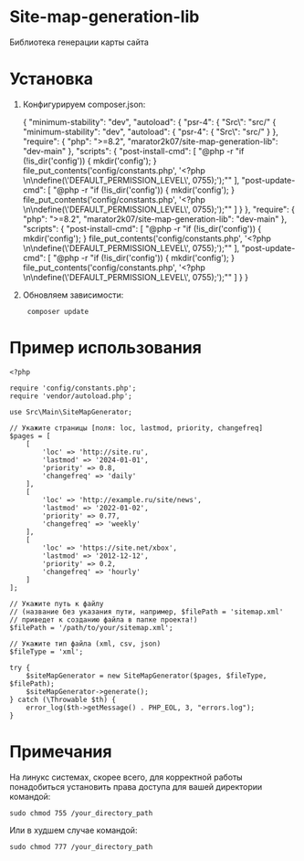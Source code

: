 # Site-map-generation-lib
Библиотека генерации карты сайта 
# Установка 
1) Конфигурируем composer.json:

    {
        "minimum-stability": "dev",
        "autoload": {
            "psr-4": {
                "Src\\": "src/"
        {
            "minimum-stability": "dev",
            "autoload": {
                "psr-4": {
                    "Src\\": "src/"
                }
            },
            "require": {
                "php": ">=8.2",
                "marator2k07/site-map-generation-lib": "dev-main"
            },
            "scripts": {
                "post-install-cmd": [
                    "@php -r \"if (!is_dir('config')) { mkdir('config'); } file_put_contents('config/constants.php', '<?php \n\ndefine(\\'DEFAULT_PERMISSION_LEVEL\\', 0755);');\""
                ],
                "post-update-cmd": [
                    "@php -r \"if (!is_dir('config')) { mkdir('config'); } file_put_contents('config/constants.php', '<?php \n\ndefine(\\'DEFAULT_PERMISSION_LEVEL\\', 0755);');\""
                ]
            }
        },
        "require": {
            "php": ">=8.2",
            "marator2k07/site-map-generation-lib": "dev-main"
        },
        "scripts": {
            "post-install-cmd": [
                "@php -r \"if (!is_dir('config')) { mkdir('config'); } file_put_contents('config/constants.php', '<?php \n\ndefine(\\'DEFAULT_PERMISSION_LEVEL\\', 0755);');\""
            ],
            "post-update-cmd": [
                "@php -r \"if (!is_dir('config')) { mkdir('config'); } file_put_contents('config/constants.php', '<?php \n\ndefine(\\'DEFAULT_PERMISSION_LEVEL\\', 0755);');\""
            ]
        }
    }

2) Обновляем зависимости:

        composer update
   
# Пример использования
    <?php
        
    require 'config/constants.php';
    require 'vendor/autoload.php';
    
    use Src\Main\SiteMapGenerator;
        
    // Укажите страницы [поля: loc, lastmod, priority, changefreq]
    $pages = [
        [
            'loc' => 'http://site.ru',
            'lastmod' => '2024-01-01',
            'priority' => 0.8,
            'changefreq' => 'daily'
        ],
        [
            'loc' => 'http://example.ru/site/news',
            'lastmod' => '2022-01-02',
            'priority' => 0.77,
            'changefreq' => 'weekly'
        ],
        [
            'loc' => 'https://site.net/xbox',
            'lastmod' => '2012-12-12',
            'priority' => 0.2,
            'changefreq' => 'hourly'
        ]
    ];
        
    // Укажите путь к файлу
    // (название без указания пути, например, $filePath = 'sitemap.xml'
    // приведет к созданию файла в папке проекта!)
    $filePath = '/path/to/your/sitemap.xml';
        
    // Укажите тип файла (xml, csv, json)
    $fileType = 'xml';
        
    try {
        $siteMapGenerator = new SiteMapGenerator($pages, $fileType, $filePath);
        $siteMapGenerator->generate();
    } catch (\Throwable $th) {
        error_log($th->getMessage() . PHP_EOL, 3, "errors.log");
    }

# Примечания

На линукс системах, скорее всего, для корректной работы понадобиться установить права доступа для вашей директории командой:

    sudo chmod 755 /your_directory_path

Или в худшем случае командой:

    sudo chmod 777 /your_directory_path
